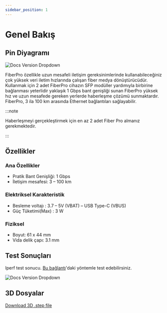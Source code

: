 ```yaml
---
sidebar_position: 1
---
```


# Genel Bakış

## Pin Diyagramı

![Docs Version Dropdown](https://viyalab.com/wp-content/uploads/2023/10/FiberProDiagram.webp)

FiberPro özellikle uzun mesafeli iletişim gereksinimlerinde kullanabileceğiniz çok yüksek veri iletim hızlarında çalışan fiber medya dönüştürücüdür. Kullanmak için 2 adet FiberPro cihazın SFP modüller yardımıyla birbirine bağlanması yeterlidir yaklaşık 1 Gbps bant genişliği sunan FiberPro yüksek hız ve uzun mesafede gereken yerlerde haberleşme çözümü sunmaktardır. FiberPro, 3 ila 100 km arasında Ethernet bağlantıları sağlayabilir.

:::note

Haberleşmeyi gerçekleştirmek için en az 2 adet Fiber Pro almanız gerekmektedir.

:::

## Özellikler

### Ana Özellikler

- Pratik Bant Genişliği: 1 Gbps
- İletişim mesafesi: 3 – 100 km

### Elektriksel Karakteristik

- Besleme voltajı : 3.7 – 5V (VBAT) – USB Type-C (VBUS)
- Güç Tüketimi(Max) : 3 W

### Fiziksel

- Boyut: 61 x 44 mm
- Vida delik çapı: 3.1 mm

## Test Sonuçları

Iperf test sonucu. [Bu bağlantı](https://www.tp-link.com/tr/support/faq/2408/)'daki yöntemle test edebilirsiniz.

![Docs Version Dropdown](https://viyalab.com/wp-content/uploads/2023/10/FiberTest.webp)

## 3D Dosyalar

[Download 3D .step file](https://drive.google.com/uc?export=download&id=1EueYEO4PwpnsWtVmJ_DjzEiNKu4HjhZ4)